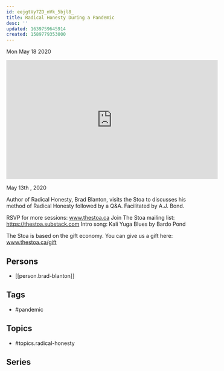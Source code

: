 ```yaml
---
id: eejgtVy7ZO_mVk_5bjl8_
title: Radical Honesty During a Pandemic
desc: ''
updated: 1639759645914
created: 1589779353000
---
```





Mon May 18 2020

<iframe width="560" height="315" src="https://www.youtube.com/embed/B-I_LiTgiKQ" title="Radical Honesty During a Pandemic w/ Brad Blanton" frameborder="0" allow="accelerometer; autoplay; clipboard-write; encrypted-media; gyroscope; picture-in-picture" allowfullscreen ></iframe>

May 13th , 2020

Author of Radical Honesty, Brad Blanton, visits the Stoa to discusses his method of Radical Honesty followed by a Q&A. Facilitated by A.J. Bond.

RSVP for more sessions: www.thestoa.ca
Join The Stoa mailing list: https://thestoa.substack.com
Intro song: Kali Yuga Blues by Bardo Pond

The Stoa is based on the gift economy. You can give us a gift here: www.thestoa.ca/gift

## Persons

- [[person.brad-blanton]]

## Tags

- #pandemic

## Topics

- #topics.radical-honesty

## Series



